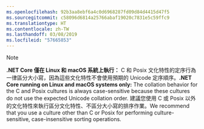 ```yaml
---
ms.openlocfilehash: 92b3aa8ebf6a4c0d6968287fd09d84d4415d47f5
ms.sourcegitcommit: c58096d6814a25766abaf19020c7831e5c59ffc9
ms.translationtype: HT
ms.contentlocale: zh-TW
ms.lasthandoff: 03/08/2019
ms.locfileid: "57665853"
---
```

> [!NOTE]
> <span data-ttu-id="f1ed5-101">**.NET Core 僅在 Linux 和 macOS 系統上執行：** C 和 Posix 文化特性的定序行為一律區分大小寫，因為這些文化特性不會使用預期的 Unicode 定序順序。</span><span class="sxs-lookup"><span data-stu-id="f1ed5-101">**.NET Core running on Linux and macOS systems only:** The collation behavior for the C and Posix cultures is always case-sensitive because these cultures do not use the expected Unicode collation order.</span></span> <span data-ttu-id="f1ed5-102">建議您使用 C 或 Posix 以外的文化特性來執行區分文化特性、不區分大小寫的排序作業。</span><span class="sxs-lookup"><span data-stu-id="f1ed5-102">We recommend that you use a culture other than C or Posix for performing culture-sensitive, case-insensitive sorting operations.</span></span>  
